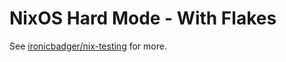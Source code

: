 # NixOS Hard Mode - With Flakes

See [ironicbadger/nix-testing](https://github.com/ironicbadger/nix-testing) for more.